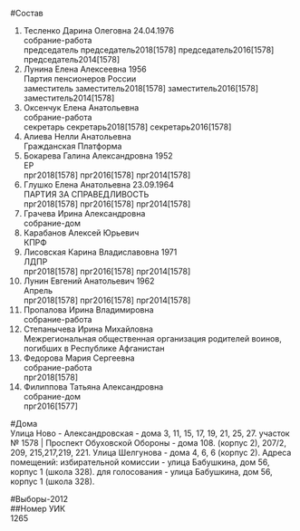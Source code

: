 #Состав  
1. Тесленко Дарина Олеговна 24.04.1976  
    собрание-работа  
    председатель председатель2018[1578] председатель2016[1578] председатель2014[1578]  
2. Лунина Елена Алексеевна 1956  
    Партия пенсионеров России  
    заместитель заместитель2018[1578] заместитель2016[1578] заместитель2014[1578]  
3. Оксенчук Елена Анатольевна  
    собрание-работа  
    секретарь секретарь2018[1578] секретарь2016[1578]  
4. Алиева Нелли Анатольевна  
    Гражданская Платформа  
5. Бокарева Галина Александровна 1952  
    ЕР  
    прг2018[1578] прг2016[1578] прг2014[1578]  
6. Глушко Елена Анатольевна 23.09.1964  
    ПАРТИЯ ЗА СПРАВЕДЛИВОСТЬ  
    прг2018[1578] прг2016[1578] прг2014[1578]  
7. Грачева Ирина Александровна  
    собрание-дом  
8. Карабанов Алексей Юрьевич  
    КПРФ  
9. Лисовская Карина Владиславовна 1971  
    ЛДПР  
    прг2018[1578] прг2016[1578] прг2014[1578]  
10. Лунин Евгений Анатольевич 1962  
    Апрель  
    прг2018[1578] прг2016[1578] прг2014[1578]  
11. Пропалова Ирина Владимировна  
    собрание-работа  
12. Степанычева Ирина Михайловна  
    Межрегиональная общественная организация родителей воинов, погибших в Республике Афганистан  
13. Федорова Мария Сергеевна  
    собрание-работа  
    прг2018[1578]  
14. Филиппова Татьяна Александровна  
    собрание-дом  
    прг2016[1577]  
  
#Дома  
Улица Ново - Александровская - дома 3, 11, 15, 17, 19, 21, 25, 27. участок № 1578 | Проспект Обуховской Обороны - дома 108. (корпус 2), 207/2, 209, 215,217,219, 221. Улица Шелгунова - дома 4, 6, 6 (корпус 2). Адреса помещений: избирательной комиссии - улица Бабушкина, дом 56, корпус 1 (школа 328). для голосования - улица Бабушкина, дом 56, корпус 1 (школа 328).  
  
#Выборы-2012  
##Номер УИК  
1265  

